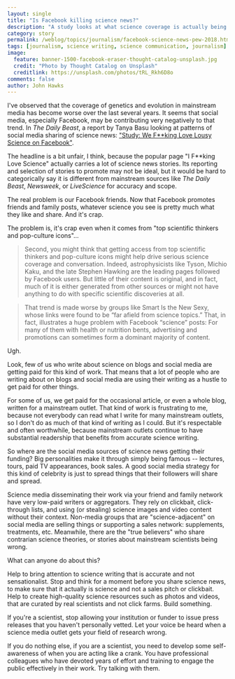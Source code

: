 ```yaml
---
layout: single
title: "Is Facebook killing science news?"
description: "A study looks at what science coverage is actually being shared on the world's dominant social media platform. It ain't pretty."
category: story
permalink: /weblog/topics/journalism/facebook-science-news-pew-2018.html
tags: [journalism, science writing, science communication, journalism]
image:
  feature: banner-1500-facebook-eraser-thought-catalog-unsplash.jpg
  credit: "Photo by Thought Catalog on Unsplash"
  creditlink: https://unsplash.com/photos/tRL_Rkh6D8o
comments: false
author: John Hawks
---
```


I've observed that the coverage of genetics and evolution in mainstream media has become worse over the last several years. It seems that social media, especially Facebook, may be contributing very negatively to that trend. In <em>The Daily Beast</em>, a report by Tanya Basu looking at patterns of social media sharing of science news: <a href="https://amp.thedailybeast.com/most-people-get-their-science-news-off-facebook-thats-a-huge-problem">"Study: We F**king Love Lousy Science on Facebook"</a>.

The headline is a bit unfair, I think, because the popular page "I F**king Love Science" actually carries a lot of science news stories. Its reporting and selection of stories to promote may not be ideal, but it would be hard to categorically say it is different from mainstream sources like <em>The Daily Beast</em>, <em>Newsweek</em>, or <em>LiveScience</em> for accuracy and scope.

The real problem is our Facebook friends. Now that Facebook promotes friends and family posts, whatever science you see is pretty much what they like and share. And it's crap.

The problem is, it's crap even when it comes from "top scientific thinkers and pop-culture icons"...

<blockquote>Second, you might think that getting access from top scientific thinkers and pop-culture icons might help drive serious science coverage and conversation. Indeed, astrophysicists like Tyson, Michio Kaku, and the late Stephen Hawking are the leading pages followed by Facebook users. But little of their content is original, and in fact, much of it is either generated from other sources or might not have anything to do with specific scientific discoveries at all.</blockquote>

<blockquote>That trend is made worse by groups like Smart Is the New Sexy, whose links were found to be “far afield from science topics.” That, in fact, illustrates a huge problem with Facebook “science” posts: For many of them with health or nutrition bents, advertising and promotions can sometimes form a dominant majority of content. </blockquote>

Ugh.

Look, few of us who write about science on blogs and social media are getting paid for this kind of work. That means that a lot of people who are writing about on blogs and social media are using their writing as a hustle to get paid for other things.

For some of us, we get paid for the occasional article, or even a whole blog, written for a mainstream outlet. That kind of work is frustrating to me, because not everybody can read what I write for many mainstream outlets, so I don't do as much of that kind of writing as I could. But it's respectable and often worthwhile, because mainstream outlets continue to have substantial readership that benefits from accurate science writing.

So where are the social media sources of science news getting their funding? Big personalities make it through simply being famous -- lectures, tours, paid TV appearances, book sales. A good social media strategy for this kind of celebrity is just to spread things that their followers will share and spread.

Science media disseminating their work via your friend and family network have very low-paid writers or aggregators. They rely on clickbait, click-through lists, and using (or stealing) science images and video content without their context. Non-media groups that are "science-adjacent" on social media are selling things or supporting a sales network: supplements, treatments, etc. Meanwhile, there are the "true believers" who share contrarian science theories, or stories about mainstream scientists being wrong.

What can anyone do about this?

Help to bring attention to science writing that is accurate and not sensationalist. Stop and think for a moment before you share science news, to make sure that it actually is science and not a sales pitch or clickbait. Help to create high-quality science resources such as photos and videos, that are curated by real scientists and not click farms. Build something.

If you're a scientist, stop allowing your institution or funder to issue press releases that you haven't personally vetted. Let your voice be heard when a science media outlet gets your field of research wrong.

If you do nothing else, if you are a scientist, you need to develop some self-awareness of when you are acting like a crank. You have professional colleagues who have devoted years of effort and training to engage the public effectively in their work. Try talking with them.





